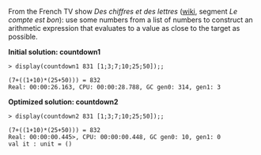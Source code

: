 
From the French TV show *Des chiffres et des lettres* ([wiki](https://en.wikipedia.org/wiki/Des_chiffres_et_des_lettres), segment *Le compte est bon*): use some numbers from a list of numbers to construct an arithmetic expression that evaluates to a value as close to the target as possible.

**Initial solution: countdown1**

    > display(countdown1 831 [1;3;7;10;25;50]);;

    (7+((1+10)*(25+50))) = 832
    Real: 00:00:26.163, CPU: 00:00:28.788, GC gen0: 314, gen1: 3

**Optimized solution: countdown2**

	> display(countdown2 831 [1;3;7;10;25;50]);;

	(7+((1+10)*(25+50))) = 832
	Real: 00:00:00.445>, CPU: 00:00:00.448, GC gen0: 10, gen1: 0
	val it : unit = ()
